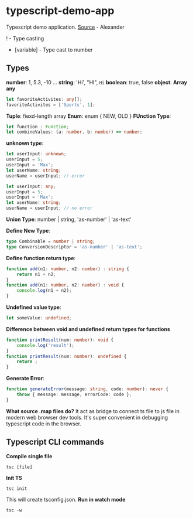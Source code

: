 # typescript-demo-app
Typescript demo application.
[Source](https://www.youtube.com/watch?v=BwuLxPH8IDsV) - Alexander

! - Type casting
+ [variable] - Type cast to number

## Types
**number**: 1, 5.3, -10 ...
**string**: 'Hi', "HI", `Hi`
**boolean**: true, false
**object**:
**Array**
**any** 
```typescript
let favoriteActivites: any[];
favoriteActivites = ['Sports', 1];
```
**Tuple**: fiexd-length array
**Enum**: enum { NEW, OLD }
**FUnction Type**:
```typescript
let function : Function;
let combineValues: (a: number, b: number) => number;
```
**unknown type**:
```typescript
let userInput: unknown;
userInput = 5;
userInput = 'Max';
let userName: string;
userName = userInput; // error
```

```typescript
let userInput: any;
userInput = 5;
userInput = 'Max';
let userName: string;
userName = userInput; // no error
```


**Union Type**: number | string, 'as-number' | 'as-text'

**Define New Type**: 
```typescript
type Combinable = number | string;
type ConversionDescriptor = 'as-number' | 'as-text';
```

**Define function return type**:
```typescript
function add(n1: number, n2: number) : string { 
    return n1 + n2;
}
function add(n1: number, n2: number) : void { 
    console.log(n1 + n2);
}
```

**Undefined value type**: 
```typescript
let someValue: undefined;
```

**Difference between void and undefined return types for functions**
```typescript
function printResult(num: number): void {
    console.log('result');
}
function printResult(num: number): undefined {
    return ;
}
```

**Generate Error**:
```typescript
function generateError(message: string, code: number): never {
    throw { message: message, errorCode: code };
}
```

**What source .map files do?**
It act as bridge to connect ts file to js file in modern web browser dev tools.
It's super convenient in debugging typescript code in the browser. 


## Typescript CLI commands
**Compile single file**
```
tsc [file]
```
**Init TS**
```
tsc init
```
This will create tsconfig.json.
**Run in watch mode**
```
tsc -w
```